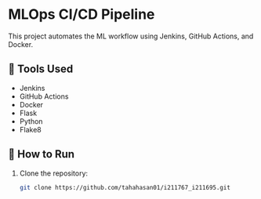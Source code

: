 # MLOps CI/CD Pipeline

This project automates the ML workflow using Jenkins, GitHub Actions, and Docker.

## 🔧 Tools Used
- Jenkins
- GitHub Actions
- Docker
- Flask
- Python
- Flake8

## 🚀 How to Run
1. Clone the repository:
   ```sh
   git clone https://github.com/tahahasan01/i211767_i211695.git
